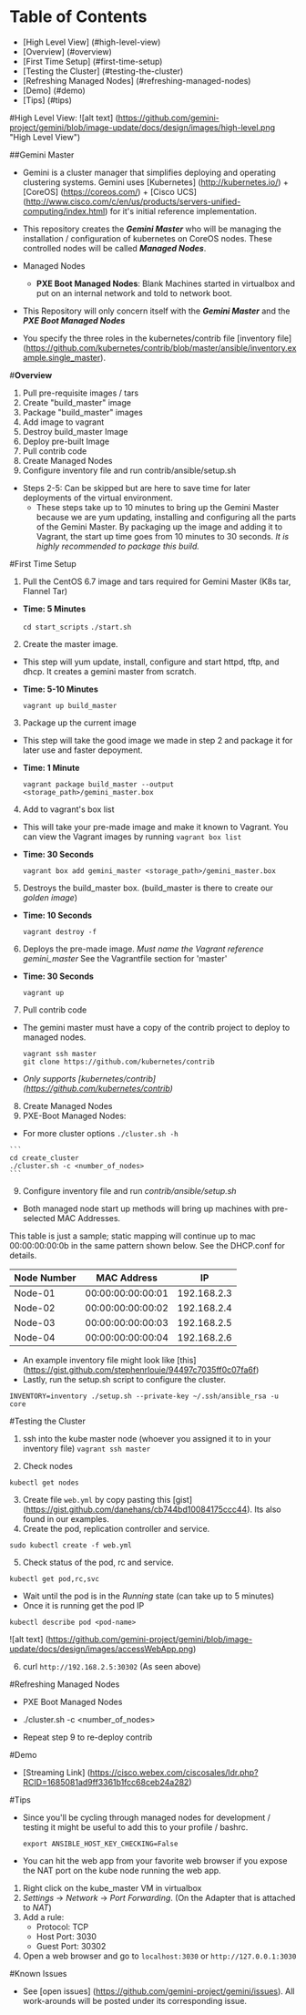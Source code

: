 
# Table of Contents
- [High Level View] (#high-level-view)
- [Overview] (#overview)
- [First Time Setup] (#first-time-setup)
- [Testing the Cluster] (#testing-the-cluster)
- [Refreshing Managed Nodes] (#refreshing-managed-nodes)
- [Demo] (#demo)
- [Tips] (#tips)

#High Level View: 
![alt text] (https://github.com/gemini-project/gemini/blob/image-update/docs/design/images/high-level.png "High Level View")



##Gemini Master 
 - Gemini is a cluster manager that simplifies deploying and operating clustering systems. Gemini uses [Kubernetes] (http://kubernetes.io/) + [CoreOS] (https://coreos.com/) + [Cisco UCS] (http://www.cisco.com/c/en/us/products/servers-unified-computing/index.html) for it's initial reference implementation.
 - This repository creates the **_Gemini Master_** who will be managing the installation / configuration of kubernetes on CoreOS nodes. These controlled nodes will be called **_Managed Nodes_**.
 - Managed Nodes
   - **PXE Boot Managed Nodes**: Blank Machines started in virtualbox and put on an internal network and told to network boot.
 - This Repository will only concern itself with the **_Gemini Master_** and the **_PXE Boot Managed Nodes_**

- You specify the three roles in the kubernetes/contrib file [inventory file] (https://github.com/kubernetes/contrib/blob/master/ansible/inventory.example.single_master).

#**Overview**
1. Pull pre-requisite images / tars
2. Create "build_master" image
3. Package "build_master" images
4. Add image to vagrant
5. Destroy build_master Image
6. Deploy pre-built Image
7. Pull contrib code
8. Create Managed Nodes
9. Configure inventory file and run contrib/ansible/setup.sh


 - Steps 2-5: Can be skipped but are here to save time for later deployments of the virtual environment.
   - These steps take up to 10 minutes to bring up the Gemini Master because we are yum updating, installing and configuring all the parts of the Gemini Master. By packaging up the image and adding it to Vagrant, the start up time goes from 10 minutes to 30 seconds. *It is highly recommended to package this build.*


#First Time Setup
1. Pull the CentOS 6.7 image and tars required for Gemini Master (K8s tar, Flannel Tar)
 - **Time: 5 Minutes**
 
    `cd start_scripts`
    `./start.sh`

2. Create the master image.
 - This step will yum update, install, configure and start httpd, tftp, and dhcp. It creates a gemini master from scratch. 
 - **Time: 5-10 Minutes**

    `vagrant up build_master`

3. Package up the current image
 - This step will take the good image we made in step 2 and package it for later use and faster depoyment.
 - **Time: 1 Minute**

    ```
    vagrant package build_master --output <storage_path>/gemini_master.box
    ```
    
4. Add to vagrant's box list
 - This will take your pre-made image and make it known to Vagrant. You can view the Vagrant images by running `vagrant box list`
 - **Time: 30 Seconds**
    
    ```
    vagrant box add gemini_master <storage_path>/gemini_master.box
    ```
    
5. Destroys the build_master box. (build_master is there to create our *golden image*)
 - **Time: 10 Seconds**
    
    `vagrant destroy -f`

6. Deploys the pre-made image. *Must name the Vagrant reference gemini_master* See the Vagrantfile section for 'master' 
 - **Time: 30 Seconds**
    
    `vagrant up`

7. Pull contrib code
 - The gemini master must have a copy of the contrib project to deploy to managed nodes.
 
   ```
   vagrant ssh master
   git clone https://github.com/kubernetes/contrib 
   ```
 - *Only supports [kubernetes/contrib] (https://github.com/kubernetes/contrib)*

8. Create Managed Nodes
 1. PXE-Boot Managed Nodes:
   - For more cluster options `./cluster.sh -h`
    
    ```
    cd create_cluster
    ./cluster.sh -c <number_of_nodes>
    ```

9. Configure inventory file and run *contrib/ansible/setup.sh*
 - Both managed node start up methods will bring up machines with pre-selected MAC Addresses.
 
 This table is just a sample; static mapping will continue up to mac 00:00:00:00:0b in the same pattern shown below. See the DHCP.conf for details.

 |Node Number | MAC Address       | IP          |
 | ---------- | ----------------- | ----------- | 
 | Node-01    | 00:00:00:00:00:01 | 192.168.2.3 |
 | Node-02    | 00:00:00:00:00:02 | 192.168.2.4 |
 | Node-03    | 00:00:00:00:00:03 | 192.168.2.5 |
 | Node-04    | 00:00:00:00:00:04 | 192.168.2.6 |
 
 - An example inventory file might look like [this] (https://gist.github.com/stephenrlouie/94497c7035ff0c07fa6f)
 - Lastly, run the setup.sh script to configure the cluster.
 
 `INVENTORY=inventory ./setup.sh --private-key ~/.ssh/ansible_rsa -u core`


#Testing the Cluster
1. ssh into the kube master node (whoever you assigned it to in your inventory file)
 `vagrant ssh master`

2. Check nodes

 `kubectl get nodes`

3. Create file `web.yml` by copy pasting this [gist] (https://gist.github.com/danehans/cb744bd10084175ccc44). Its also found in our examples.
4. Create the pod, replication controller and service.
 
 `sudo kubectl create -f web.yml`

5. Check status of the pod, rc and service.

 `kubectl get pod,rc,svc`
 
 - Wait until the pod is in the *Running* state (can take up to 5 minutes)
 - Once it is running get the pod IP

 `kubectl describe pod <pod-name>`

![alt text] (https://github.com/gemini-project/gemini/blob/image-update/docs/design/images/accessWebApp.png)


6. curl `http://192.168.2.5:30302` (As seen above)

#Refreshing Managed Nodes
 - PXE Boot Managed Nodes
  - ./cluster.sh -c <number_of_nodes>

 - Repeat step 9 to re-deploy contrib

#Demo
- [Streaming Link] (https://cisco.webex.com/ciscosales/ldr.php?RCID=1685081ad9ff3361b1fcc68ceb24a282)

#Tips
 - Since you'll be cycling through managed nodes for development / testing it might be useful to add this to your profile / bashrc.
 
   `export ANSIBLE_HOST_KEY_CHECKING=False`

- You can hit the web app from your favorite web browser if you expose the NAT port on the kube node running the web app. 
 1. Right click on the kube_master VM in virtualbox 
 2. *Settings* -> *Network* -> *Port Forwarding*. (On the Adapter that is attached to *NAT*)
 3. Add a rule:
    - Protocol: TCP
    - Host Port: 3030
    - Guest Port: 30302
 4. Open a web browser and go to `localhost:3030` or `http://127.0.0.1:3030`

#Known Issues
 - See [open issues] (https://github.com/gemini-project/gemini/issues). All work-arounds will be posted under its corresponding issue.
